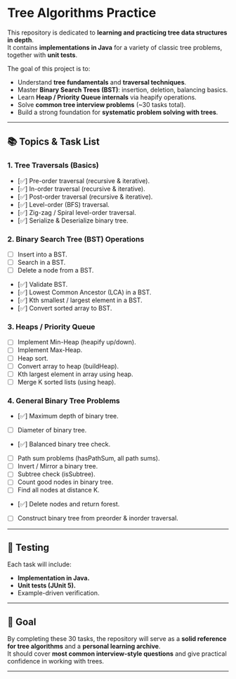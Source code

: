 # Tree Algorithms Practice

This repository is dedicated to **learning and practicing tree data structures in depth**.  
It contains **implementations in Java** for a variety of classic tree problems, together with **unit tests**.

The goal of this project is to:
- Understand **tree fundamentals** and **traversal techniques**.
- Master **Binary Search Trees (BST)**: insertion, deletion, balancing basics.
- Learn **Heap / Priority Queue internals** via heapify operations.
- Solve **common tree interview problems** (~30 tasks total).
- Build a strong foundation for **systematic problem solving with trees**.

---

## 📚 Topics & Task List

### 1. Tree Traversals (Basics)
- [✅] Pre-order traversal (recursive & iterative).
- [✅] In-order traversal (recursive & iterative).
- [✅] Post-order traversal (recursive & iterative).
- [✅] Level-order (BFS) traversal.
- [✅] Zig-zag / Spiral level-order traversal.
- [✅] Serialize & Deserialize binary tree.

### 2. Binary Search Tree (BST) Operations
- [ ] Insert into a BST.
- [ ] Search in a BST.
- [ ] Delete a node from a BST.
- [✅] Validate BST.
- [✅] Lowest Common Ancestor (LCA) in a BST.
- [✅] Kth smallest / largest element in a BST.
- [✅] Convert sorted array to BST.

### 3. Heaps / Priority Queue
- [ ] Implement Min-Heap (heapify up/down).
- [ ] Implement Max-Heap.
- [ ] Heap sort.
- [ ] Convert array to heap (buildHeap).
- [ ] Kth largest element in array using heap.
- [ ] Merge K sorted lists (using heap).

### 4. General Binary Tree Problems
- [✅] Maximum depth of binary tree.
- [ ] Diameter of binary tree.
- [✅] Balanced binary tree check.
- [ ] Path sum problems (hasPathSum, all path sums).
- [ ] Invert / Mirror a binary tree.
- [ ] Subtree check (isSubtree).
- [ ] Count good nodes in binary tree.
- [ ] Find all nodes at distance K.
- [✅] Delete nodes and return forest.
- [ ] Construct binary tree from preorder & inorder traversal.

---

## 🧪 Testing
Each task will include:
- **Implementation in Java.**
- **Unit tests (JUnit 5).**
- Example-driven verification.

---

## 🚀 Goal
By completing these 30 tasks, the repository will serve as a **solid reference for tree algorithms** and a **personal learning archive**.  
It should cover **most common interview-style questions** and give practical confidence in working with trees.

---
